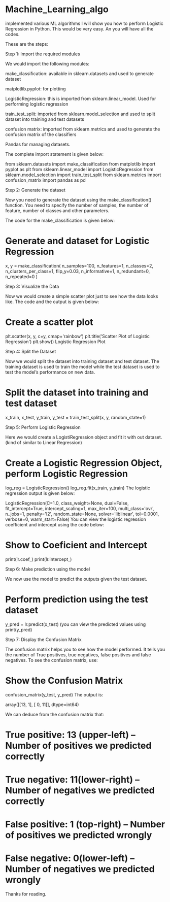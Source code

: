 # Machine_Learning_algo
implemented various ML algorithms 
I will show you how to perform Logistic Regression in Python. This would be very easy. An you will have all the codes.

These are the steps:

 

Step 1: Import the required modules

We  would import the following modules:

make_classification: available in sklearn.datasets and used to generate dataset

matplotlib.pyplot: for plotting

LogisticRegression: this is imported from sklearn.linear_model. Used for performing logistic regression

train_test_split:  imported from sklearn.model_selection and used to split dataset into training and test datasets

confusion matrix: imported from sklearn.metrics and used to generate the confusion matrix of the classifiers

Pandas for managing datasets.

The complete import statement is given below:

from sklearn.datasets import make_classification
from matplotlib import pyplot as plt
from sklearn.linear_model import LogisticRegression
from sklearn.model_selection import train_test_split
from sklearn.metrics import confusion_matrix
import pandas as pd
 

Step 2: Generate the dataset

Now you need to generate the dataset using the make_classification() function. You need to specify the number of samples, the number of feature, number of classes and other parameters.

The code for the make_classification is given below:

# Generate and dataset for Logistic Regression
x, y = make_classification(
    n_samples=100,
    n_features=1,
    n_classes=2,
    n_clusters_per_class=1,
    flip_y=0.03,
    n_informative=1,
    n_redundant=0,
    n_repeated=0
)
 

Step 3: Visualize the Data

Now we would create a simple scatter plot just to see how the data looks like. The code and the output is given below:
# Create a scatter plot
plt.scatter(x, y, c=y, cmap='rainbow')
plt.title('Scatter Plot of Logistic Regression')
plt.show()
Logistic Regression Plot

 

Step 4: Split the Dataset

Now we would split the dataset into training dataset and test dataset. The training dataset is used to train the model while the test dataset is used to test the model’s performance on new data.

# Split the dataset into training and test dataset
x_train, x_test, y_train, y_test = train_test_split(x, y, random_state=1)
 

Step 5: Perform Logistic Regression

Here we would create a LogistiRegression object and fit it with out dataset. (kind of similar to Linear Regression)

# Create a Logistic Regression Object, perform Logistic Regression
log_reg = LogisticRegression()
log_reg.fit(x_train, y_train)
The logistic regression output is given below:

LogisticRegression(C=1.0, class_weight=None, dual=False, fit_intercept=True,
          intercept_scaling=1, max_iter=100, multi_class='ovr', n_jobs=1,
          penalty='l2', random_state=None, solver='liblinear', tol=0.0001,
          verbose=0, warm_start=False)
You can view the logistic regression coefficient and intercept using the code below:

# Show to Coeficient and Intercept
print(lr.coef_)
print(lr.intercept_)
 

Step 6: Make prediction using the model

We now use the model to predict the outputs given the test dataset.

# Perform prediction using the test dataset
y_pred = lr.predict(x_test)
(you can view the predicted values using print(y_pred)

 

Step 7: Display the Confusion Matrix

The confusion matrix helps you to see how the model performed. It tells you the number of True positives, true negatives, false positives and false negatives. To see the confusion matrix, use:

# Show the Confusion Matrix
confusion_matrix(y_test, y_pred)
The output is:

array([[13,  1],
       [ 0, 11]], dtype=int64)
 

We can deduce from the confusion matrix that:

# True positive: 13 (upper-left) – Number of positives we predicted correctly
# True negative: 11(lower-right) – Number of negatives we predicted correctly
# False positive: 1 (top-right) – Number of positives we predicted wrongly
# False negative:  0(lower-left) – Number of negatives we predicted wrongly

Thanks for reading.
